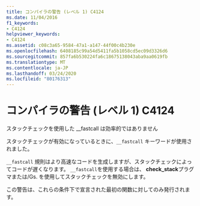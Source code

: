 ```yaml
---
title: コンパイラの警告 (レベル 1) C4124
ms.date: 11/04/2016
f1_keywords:
- C4124
helpviewer_keywords:
- C4124
ms.assetid: c08c3a65-9584-47a1-a147-44f00c4b230e
ms.openlocfilehash: 6408185c99a54d5411fa5b1058cd5ec09d3326d6
ms.sourcegitcommit: 857fa6b530224fa6c18675138043aba9aa0619fb
ms.translationtype: MT
ms.contentlocale: ja-JP
ms.lasthandoff: 03/24/2020
ms.locfileid: "80176313"
---
```

# <a name="compiler-warning-level-1-c4124"></a>コンパイラの警告 (レベル 1) C4124

スタックチェックを使用した __fastcall は効率的ではありません

スタックチェックが有効になっているときに、`__fastcall` キーワードが使用されました。

`__fastcall` 規則はより高速なコードを生成しますが、スタックチェックによってコードが遅くなります。 `__fastcall`を使用する場合は、 **check_stack**プラグマまたは/Gs. を使用してスタックチェックを無効にします。

この警告は、これらの条件下で宣言された最初の関数に対してのみ発行されます。
